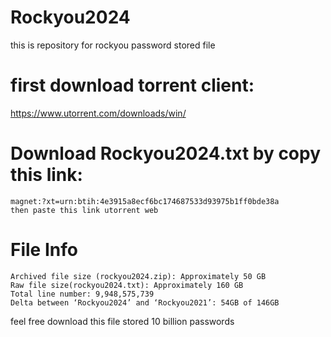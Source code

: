 # Rockyou2024
this is repository for rockyou password stored file
# first download torrent client:
https://www.utorrent.com/downloads/win/

# Download Rockyou2024.txt by copy this link:

    magnet:?xt=urn:btih:4e3915a8ecf6bc174687533d93975b1ff0bde38a
    then paste this link utorrent web
# File Info
    Archived file size (rockyou2024.zip): Approximately 50 GB
    Raw file size(rockyou2024.txt): Approximately 160 GB
    Total line number: 9,948,575,739
    Delta between ‘Rockyou2024’ and ‘Rockyou2021’: 54GB of 146GB
feel free download
this file stored 10 billion passwords
